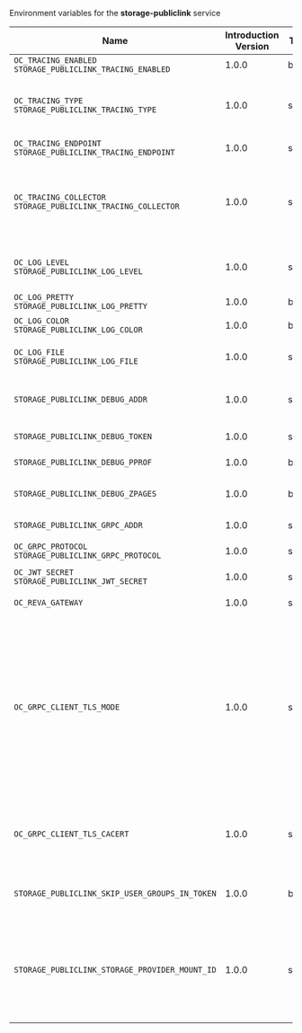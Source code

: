 Environment variables for the **storage-publiclink** service

| Name | Introduction Version | Type | Description | Default Value |
|---|---|---|---|---|
|`OC_TRACING_ENABLED`<br/>`STORAGE_PUBLICLINK_TRACING_ENABLED`| 1.0.0 |bool|Activates tracing.|false|
|`OC_TRACING_TYPE`<br/>`STORAGE_PUBLICLINK_TRACING_TYPE`| 1.0.0 |string|The type of tracing. Defaults to '', which is the same as 'jaeger'. Allowed tracing types are 'jaeger' and '' as of now.||
|`OC_TRACING_ENDPOINT`<br/>`STORAGE_PUBLICLINK_TRACING_ENDPOINT`| 1.0.0 |string|The endpoint of the tracing agent.||
|`OC_TRACING_COLLECTOR`<br/>`STORAGE_PUBLICLINK_TRACING_COLLECTOR`| 1.0.0 |string|The HTTP endpoint for sending spans directly to a collector, i.e. \http://jaeger-collector:14268/api/traces. Only used if the tracing endpoint is unset.||
|`OC_LOG_LEVEL`<br/>`STORAGE_PUBLICLINK_LOG_LEVEL`| 1.0.0 |string|The log level. Valid values are: 'panic', 'fatal', 'error', 'warn', 'info', 'debug', 'trace'.||
|`OC_LOG_PRETTY`<br/>`STORAGE_PUBLICLINK_LOG_PRETTY`| 1.0.0 |bool|Activates pretty log output.|false|
|`OC_LOG_COLOR`<br/>`STORAGE_PUBLICLINK_LOG_COLOR`| 1.0.0 |bool|Activates colorized log output.|false|
|`OC_LOG_FILE`<br/>`STORAGE_PUBLICLINK_LOG_FILE`| 1.0.0 |string|The path to the log file. Activates logging to this file if set.||
|`STORAGE_PUBLICLINK_DEBUG_ADDR`| 1.0.0 |string|Bind address of the debug server, where metrics, health, config and debug endpoints will be exposed.|127.0.0.1:9179|
|`STORAGE_PUBLICLINK_DEBUG_TOKEN`| 1.0.0 |string|Token to secure the metrics endpoint.||
|`STORAGE_PUBLICLINK_DEBUG_PPROF`| 1.0.0 |bool|Enables pprof, which can be used for profiling.|false|
|`STORAGE_PUBLICLINK_DEBUG_ZPAGES`| 1.0.0 |bool|Enables zpages, which can be used for collecting and viewing in-memory traces.|false|
|`STORAGE_PUBLICLINK_GRPC_ADDR`| 1.0.0 |string|The bind address of the GRPC service.|127.0.0.1:9178|
|`OC_GRPC_PROTOCOL`<br/>`STORAGE_PUBLICLINK_GRPC_PROTOCOL`| 1.0.0 |string|The transport protocol of the GRPC service.|tcp|
|`OC_JWT_SECRET`<br/>`STORAGE_PUBLICLINK_JWT_SECRET`| 1.0.0 |string|The secret to mint and validate jwt tokens.||
|`OC_REVA_GATEWAY`| 1.0.0 |string|The CS3 gateway endpoint.|eu.opencloud.api.gateway|
|`OC_GRPC_CLIENT_TLS_MODE`| 1.0.0 |string|TLS mode for grpc connection to the go-micro based grpc services. Possible values are 'off', 'insecure' and 'on'. 'off': disables transport security for the clients. 'insecure' allows using transport security, but disables certificate verification (to be used with the autogenerated self-signed certificates). 'on' enables transport security, including server certificate verification.||
|`OC_GRPC_CLIENT_TLS_CACERT`| 1.0.0 |string|Path/File name for the root CA certificate (in PEM format) used to validate TLS server certificates of the go-micro based grpc services.||
|`STORAGE_PUBLICLINK_SKIP_USER_GROUPS_IN_TOKEN`| 1.0.0 |bool|Disables the loading of user's group memberships from the reva access token.|false|
|`STORAGE_PUBLICLINK_STORAGE_PROVIDER_MOUNT_ID`| 1.0.0 |string|Mount ID of this storage. Admins can set the ID for the storage in this config option manually which is then used to reference the storage. Any reasonable long string is possible, preferably this would be an UUIDv4 format.|7993447f-687f-490d-875c-ac95e89a62a4|